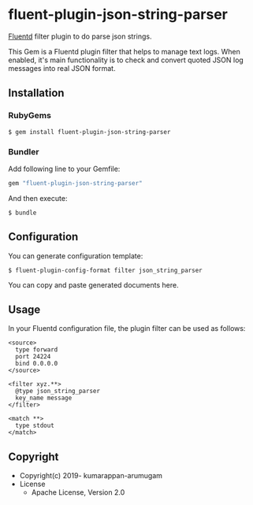# fluent-plugin-json-string-parser

[Fluentd](https://fluentd.org/) filter plugin to do parse json strings.

This Gem is a Fluentd plugin filter that helps to manage text logs. When enabled, it's main functionality is to check and convert quoted JSON log messages into real JSON format.

## Installation

### RubyGems

```
$ gem install fluent-plugin-json-string-parser
```

### Bundler

Add following line to your Gemfile:

```ruby
gem "fluent-plugin-json-string-parser"
```

And then execute:

```
$ bundle
```

## Configuration

You can generate configuration template:

```
$ fluent-plugin-config-format filter json_string_parser
```

You can copy and paste generated documents here.

## Usage

In your Fluentd configuration file, the plugin filter can be used as follows:

```
<source>
  type forward
  port 24224
  bind 0.0.0.0
</source>

<filter xyz.**>
  @type json_string_parser
  key_name message
</filter>

<match **>
  type stdout
</match>
```

## Copyright

* Copyright(c) 2019- kumarappan-arumugam
* License
  * Apache License, Version 2.0
